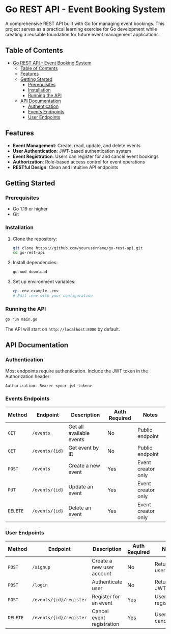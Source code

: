 # Go REST API - Event Booking System

A comprehensive REST API built with Go for managing event bookings. This project serves as a practical learning exercise for Go development while creating a reusable foundation for future event management applications.

## Table of Contents

- [Go REST API - Event Booking System](#go-rest-api---event-booking-system)
  - [Table of Contents](#table-of-contents)
  - [Features](#features)
  - [Getting Started](#getting-started)
    - [Prerequisites](#prerequisites)
    - [Installation](#installation)
    - [Running the API](#running-the-api)
  - [API Documentation](#api-documentation)
    - [Authentication](#authentication)
    - [Events Endpoints](#events-endpoints)
    - [User Endpoints](#user-endpoints)

## Features

- **Event Management**: Create, read, update, and delete events
- **User Authentication**: JWT-based authentication system
- **Event Registration**: Users can register for and cancel event bookings
- **Authorization**: Role-based access control for event operations
- **RESTful Design**: Clean and intuitive API endpoints

## Getting Started

### Prerequisites

- Go 1.19 or higher
- Git

### Installation

1. Clone the repository:

   ```bash
   git clone https://github.com/yourusername/go-rest-api.git
   cd go-rest-api
   ```

2. Install dependencies:

   ```bash
   go mod download
   ```

3. Set up environment variables:
   ```bash
   cp .env.example .env
   # Edit .env with your configuration
   ```

### Running the API

```bash
go run main.go
```

The API will start on `http://localhost:8080` by default.

## API Documentation

### Authentication

Most endpoints require authentication. Include the JWT token in the Authorization header:

```
Authorization: Bearer <your-jwt-token>
```

### Events Endpoints

| Method   | Endpoint       | Description              | Auth Required | Notes              |
| -------- | -------------- | ------------------------ | ------------- | ------------------ |
| `GET`    | `/events`      | Get all available events | No            | Public endpoint    |
| `GET`    | `/events/{id}` | Get event by ID          | No            | Public endpoint    |
| `POST`   | `/events`      | Create a new event       | Yes           | Event creator only |
| `PUT`    | `/events/{id}` | Update an event          | Yes           | Event creator only |
| `DELETE` | `/events/{id}` | Delete an event          | Yes           | Event creator only |

### User Endpoints

| Method   | Endpoint                | Description               | Auth Required | Notes             |
| -------- | ----------------------- | ------------------------- | ------------- | ----------------- |
| `POST`   | `/signup`               | Create a new user account | No            | Returns user data |
| `POST`   | `/login`                | Authenticate user         | No            | Returns JWT token |
| `POST`   | `/events/{id}/register` | Register for an event     | Yes           | User registration |
| `DELETE` | `/events/{id}/register` | Cancel event registration | Yes           | User cancellation |
